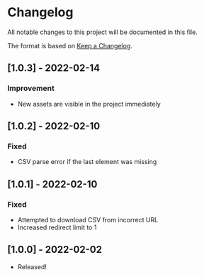# Changelog
All notable changes to this project will be documented in this file.

The format is based on [Keep a Changelog](https://keepachangelog.com/en/1.0.0/).

## [1.0.3] - 2022-02-14
### Improvement
- New assets are visible in the project immediately

## [1.0.2] - 2022-02-10
### Fixed
- CSV parse error if the last element was missing

## [1.0.1] - 2022-02-10
### Fixed
- Attempted to download CSV from incorrect URL
- Increased redirect limit to 1

## [1.0.0] - 2022-02-02
- Released!